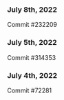 ### July 8th, 2022

Commit #232209

### July 5th, 2022

Commit #314353


### July 4th, 2022

Commit #72281

